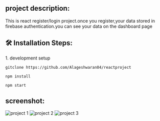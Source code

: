 <h2>project description:</h2>
   This is react register/login project.once you register,your data stored in firebase authentication.you can see your data on the dashboard page



<h2>🛠️ Installation Steps:</h2>

<p>1. development setup</p>

```
gitclone https://github.com/Alageshwaran04/reactproject
```

```
npm install
```

```
npm start
```
<h2>screenshot:</h2>


![project 1](https://github.com/Alageshwaran04/reactproject/assets/134389764/6d63f333-c7a4-4ab3-8cbb-385206b95cd2)
![project 2](https://github.com/Alageshwaran04/reactproject/assets/134389764/5b3eeaf1-0e8c-4788-a95c-0c6be6320ed6)
![project 3](https://github.com/Alageshwaran04/reactproject/assets/134389764/d4984e97-cc4a-49a5-b984-18579e040c8f)
